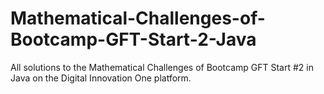 # Mathematical-Challenges-of-Bootcamp-GFT-Start-2-Java

All solutions to the Mathematical Challenges of Bootcamp GFT Start #2 in Java on the Digital Innovation One platform.
